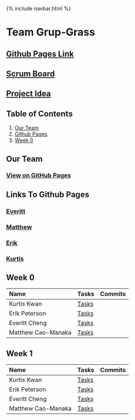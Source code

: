 {% include navbar.html %}


# Team Grup-Grass
## [Github Pages Link](https://ninjabreadlord.github.io/grup-grass/)
## [Scrum Board](https://github.com/NinjaBreadLord/grup-grass/projects/1)

## [Project Idea](https://ninjabreadlord.github.io/grup-grass/webProject)

## Table of Contents
1. [Our Team](https://github.com/NinjaBreadLord/grup-grass/blob/main/README.md#our-team)
2. [Github Pages](https://github.com/NinjaBreadLord/grup-grass/blob/main/README.md#links-to-github-pages)
3. [Week 0](https://github.com/NinjaBreadLord/grup-grass/blob/main/README.md#week-0)

## Our Team
### [View on GitHub Pages](https://ninjabreadlord.github.io/grup-grass/TeamRoles)

## Links To Github Pages
### [Everitt](https://ninjabreadlord.github.io/Tri-3-Everitt-Cheng/)
### [Matthew](https://pqhantom.github.io/Tri-3-Matthew-Cao-Manaka/)
### [Erik](https://maboinjd.github.io/Tri-3-Erik-Peterson/)
### [Kurtis](https://naevey.github.io/Tri-3-Kurtis-Kwan/)

## Week 0
| Name | Tasks | Commits |
|:-----|:----------------------|:-----:|
| Kurtis Kwan | [Tasks](https://github.com/NinjaBreadLord/grup-grass/issues/4) | | 
| Erik Peterson | [Tasks](https://github.com/NinjaBreadLord/grup-grass/issues/5) | 
| Everitt Cheng | [Tasks](https://github.com/NinjaBreadLord/grup-grass/issues/3)  | 
| Matthew Cao-Manaka | [Tasks](https://github.com/NinjaBreadLord/grup-grass/issues/2) | 

## Week 1
| Name | Tasks | Commits |
|:-----|:----------------------|:-----:|
| Kurtis Kwan | [Tasks](https://github.com/NinjaBreadLord/grup-grass/issues/4) | | 
| Erik Peterson | [Tasks](https://github.com/NinjaBreadLord/grup-grass/issues/5) | 
| Everitt Cheng | [Tasks](https://github.com/NinjaBreadLord/grup-grass/issues/3)  | 
| Matthew Cao-Manaka | [Tasks](https://github.com/NinjaBreadLord/grup-grass/issues/2) | 
